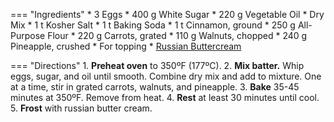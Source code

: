 === "Ingredients"
    * 3 Eggs
    * 400 g White Sugar
    * 220 g Vegetable Oil
    * Dry Mix
        * 1 t Kosher Salt
        * 1 t Baking Soda
        * 1 t Cinnamon, ground
        * 250 g All-Purpose Flour
    * 220 g Carrots, grated
    * 110 g Walnuts, chopped
    * 240 g Pineapple, crushed
    * For topping
        * [Russian Buttercream](../toppings/russian-buttercream.md)

=== "Directions"
    1. **Preheat oven** to 350ºF (177ºC).
    2. **Mix batter.** Whip eggs, sugar, and oil until smooth. Combine dry mix and add to mixture. One at a time, stir in grated carrots, walnuts, and pineapple.
    3. **Bake** 35-45 minutes at 350ºF. Remove from heat.
    4. **Rest** at least 30 minutes until cool.
    5. **Frost** with russian butter cream.
